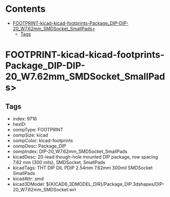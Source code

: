 



Contents
========

* [FOOTPRINT-kicad-kicad-footprints-Package_DIP-DIP-20_W7.62mm_SMDSocket_SmallPads>](#footprint-kicad-kicad-footprints-package_dip-dip-20_w762mm_smdsocket_smallpads)
	* [Tags](#tags)

# FOOTPRINT-kicad-kicad-footprints-Package_DIP-DIP-20_W7.62mm_SMDSocket_SmallPads>

## Tags

- index: 9716
- hexID: 
- oompType: FOOTPRINT
- oompSize: kicad
- oompColor: kicad-footprints
- oompDesc: Package_DIP
- oompIndex: DIP-20_W7.62mm_SMDSocket_SmallPads
- kicadDesc: 20-lead though-hole mounted DIP package, row spacing 7.62 mm (300 mils), SMDSocket, SmallPads
- kicadTags: THT DIP DIL PDIP 2.54mm 7.62mm 300mil SMDSocket SmallPads
- kicadAttr: smd
- kicad3DModel: ${KICAD6_3DMODEL_DIR}/Package_DIP.3dshapes/DIP-20_W7.62mm_SMDSocket.wrl
